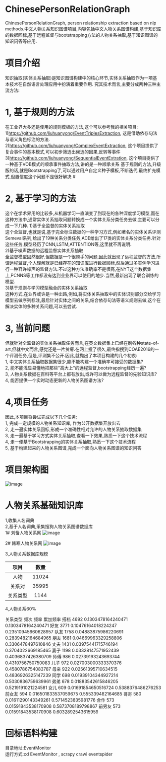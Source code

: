 # ChinesePersonRelationGraph
ChinesePersonRelationGraph, person relationship extraction based on nlp methods.中文人物关系知识图谱项目,内容包括中文人物关系图谱构建,基于知识库的数据回标,基于远程监督与bootstrapping方法的人物关系抽取,基于知识图谱的知识问答等应用.

# 项目介绍
知识抽取(实体关系抽取)是知识图谱构建中的核心环节,实体关系抽取作为一项基本技术在自然语言处理应用中扮演着重要作用.
究其技术而言,主要分成两种三种主流方法:    
# 1, 基于规则的方法  
   在工业界大多还是使用的规则模板的方法,这个可以参考我的相关项目:  
   1)https://github.com/liuhuanyong/EventTriplesExtraction, 这是借助依存句法与语义角色标注的方法.       
   2)https://github.com/liuhuanyong/ComplexEventExtraction, 这个项目提供了复合事件的基本模式,可以初步筛选出候选的因果,反转等事件    
   3)https://github.com/liuhuanyong/SequentialEventExtration, 这个项目提供了一种基于VOB模式的顺承事件抽取方法,讲的是一种顺承关系 
   基于规则的方法,升级版的话,就是Bootstrapping了,可以通过用户自定义种子模板,不断迭代,最终扩充模式,但置信度这个问题不是很好解决    #
# 2, 基于学习的方法  
   这个在学术界用的比较多,从机器学习一直演变了到现在的各种深度学习模型,而在这种方法中,通常实体关系抽取问题转换成一个实体关系分类任务去做,主要可以分成一下几种.
   1)基于全监督的实体关系抽取  
   这个全监督,也就是说,基于完全标注数据的一种学习方式,例如著名的实体关系评测Semeval系列,给出了19种关系分类任务,ACE给出了17类的实体关系分类任务.针对这些任务,模型经历了CNN,LSTM,ATTENTION等,这里就不再说明.  
   2)基于噪声数据的远程监督实体关系抽取  
   全监督模型固然很好,但数据是一个很棘手的问题,因此就出现了远程监督的方法,所谓远程监督,个人理解就是已经存在的知识库进行数据回标,然后通过多实例学习进行一种容许噪声的监督方法.不过这种方法准确率不是很高,在NYT这个数据集上,PCNNS等工作都没有达到业业界可以使用的地步.当然,最新出现了联合训练的模型.    
   3)基于规则与学习模型融合的实体关系抽取  
   这种方式,在业界或许是一种出路,例如,将实体关系抽取中的实体识别部分交给学习模型去做序列标注,最后针对实体之间的关系,结合依存句法等语义规则去做,这个在解决实体的多种关系问题,可以去尝试.  
# 3, 当前问题 
但就针对全监督的实体关系抽取任务而言,在英文数据集上已经在刷各种state-of-art,但就中文而言,感觉还是一片贫瘠.在网上搜了很久,最终指搜到COAE2016的一个评测任务,但是,评测集不公开.因此,就抛出了本项目构建的几个初衷:  
1, 中文实体关系抽取数据集很少,能不能构建一个准确率可接受的数据集?    
2, 能不能浅显易懂地把那些"高大上"的远程监督,bootstrapping经历一遍?   
3, 人物关系数据在百科等平台上都有放出,或许可以做为远程监督的先验知识库?    
4, 能否提供一个实时动态更新的人物关系图谱方法?  
# 4,项目任务
因此,本项目将尝试完成以下几个任务:  
1, 完成一定规模的人物关系知识库, 作为公开数据集开放出去  
2, 走一遍实体关系回标,形成一个准确性相对允许的人物关系抽取数据集  
3, 走一遍基于学习方式实体关系抽取,查看一下效果,熟悉一下这个技术流程    
4, 走一便基于Bootstrapping的实体关系抽取,熟悉一下这个技术流程  
5, 基于构建起来的人物关系图谱,完成一个面向人物关系图谱的知识问答  

# 项目架构图
![image](https://github.com/liuhuanyong/ChinesePersonRelationGraph/blob/master/image/project_route.png)


# 人物关系基础知识库
1,收集人名词典  
2,基于人名词典,采集搜狗人物关系图谱数据库  
1#  刘备人物关系网
![image](https://github.com/liuhuanyong/ChinesePersonRelationGraph/blob/master/image/rel_graph1.png)

2#  韩寒人物关系网
![image](https://github.com/liuhuanyong/ChinesePersonRelationGraph/blob/master/image/rel_graph2.png)

3,人物关系数据库规模

|项目|数量|
|:--:|:--:|
|人物|11024|
|关系对|35995|
|关系类型|1144|

4,人物关系60%

关系类型	频次	频率	累加频率
搭档	4692	0.1303478164240471	0.1303478164240471
好友	3771	0.10476164018224247	0.23510945660628957
队友	1758	0.04883875986220691	0.2839482164684965
朋友	1681	0.04669963329258806	0.3306478497610846
丈夫	1431	0.03975441715746194	0.3704022669185465
妻子	1198	0.03328147571952439	0.4036837426380709
师傅	986	0.02739193243693744	0.4310756750750083
儿子	972	0.027003000333370376	0.4580786754083787
母亲	922	0.02561395710634515	0.4836926325147239
同学	698	0.01939104344927214	0.5030836759639961
弟弟	678	0.01883542615846205	0.5219191021224581
女儿	609	0.01691854650516724	0.5388376486276253
前女友	594	0.016501833537059675	0.555339482164685
哥哥	580	0.01611290143349261	0.5714523835981776
合作	573	0.01591843538170908	0.5873708189798867
前男友	573	0.01591843538170908	0.6032892543615959

# 回标语料构建
目录地址:EventMonitor  
运行方式:cd EventMonitor , scrapy crawl eventspider  




# 




















